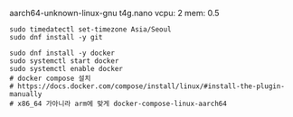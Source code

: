 aarch64-unknown-linux-gnu
t4g.nano
vcpu: 2
mem: 0.5

```
sudo timedatectl set-timezone Asia/Seoul
sudo dnf install -y git

sudo dnf install -y docker
sudo systemctl start docker
sudo systemctl enable docker
# docker compose 설치
# https://docs.docker.com/compose/install/linux/#install-the-plugin-manually
# x86_64 가아니라 arm에 맞게 docker-compose-linux-aarch64
```